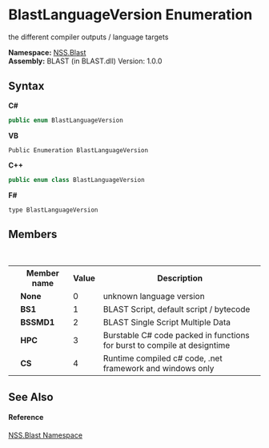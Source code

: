 # BlastLanguageVersion Enumeration
 

the different compiler outputs / language targets

**Namespace:**&nbsp;<a href="88b55311-4a89-0894-e27a-e157e443c7f7">NSS.Blast</a><br />**Assembly:**&nbsp;BLAST (in BLAST.dll) Version: 1.0.0

## Syntax

**C#**<br />
``` C#
public enum BlastLanguageVersion
```

**VB**<br />
``` VB
Public Enumeration BlastLanguageVersion
```

**C++**<br />
``` C++
public enum class BlastLanguageVersion
```

**F#**<br />
``` F#
type BlastLanguageVersion
```


## Members
&nbsp;<table><tr><th></th><th>Member name</th><th>Value</th><th>Description</th></tr><tr><td /><td target="F:NSS.Blast.BlastLanguageVersion.None">**None**</td><td>0</td><td>unknown language version</td></tr><tr><td /><td target="F:NSS.Blast.BlastLanguageVersion.BS1">**BS1**</td><td>1</td><td>BLAST Script, default script / bytecode</td></tr><tr><td /><td target="F:NSS.Blast.BlastLanguageVersion.BSSMD1">**BSSMD1**</td><td>2</td><td>BLAST Single Script Multiple Data</td></tr><tr><td /><td target="F:NSS.Blast.BlastLanguageVersion.HPC">**HPC**</td><td>3</td><td>Burstable C# code packed in functions for burst to compile at designtime</td></tr><tr><td /><td target="F:NSS.Blast.BlastLanguageVersion.CS">**CS**</td><td>4</td><td>Runtime compiled c# code, .net framework and windows only</td></tr></table>

## See Also


#### Reference
<a href="88b55311-4a89-0894-e27a-e157e443c7f7">NSS.Blast Namespace</a><br />